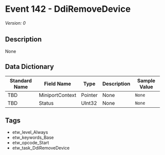 # Event 142 - DdiRemoveDevice
###### Version: 0

## Description
None

## Data Dictionary
|Standard Name|Field Name|Type|Description|Sample Value|
|---|---|---|---|---|
|TBD|MiniportContext|Pointer|None|`None`|
|TBD|Status|UInt32|None|`None`|

## Tags
* etw_level_Always
* etw_keywords_Base
* etw_opcode_Start
* etw_task_DdiRemoveDevice